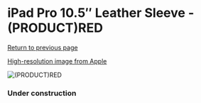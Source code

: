 # iPad Pro 10.5″ Leather Sleeve - (PRODUCT)RED

[Return to previous page](/ipad_pro105)

[High-resolution image from Apple](https://store.storeimages.cdn-apple.com/8756/as-images.apple.com/is/MR5L2?wid=4500&hei=4500&fmt=png)

<div style="width: 384px"><img src="/everysource/MR5L2.png" alt="(PRODUCT)RED"></div>

### Under construction
